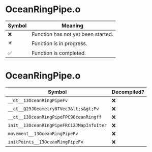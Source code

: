 # OceanRingPipe.o
| Symbol | Meaning 
| ------------- | ------------- 
| :x: | Function has not yet been started. 
| :eight_pointed_black_star: | Function is in progress. 
| :white_check_mark: | Function is completed. 


# OceanRingPipe.o
| Symbol | Decompiled? |
| ------------- | ------------- |
| `__dt__13OceanRingPipeFv` | :x: |
| `__ct__Q29JGeometry8TVec3&lt;s&gt;Fv` | :x: |
| `__ct__13OceanRingPipeFPC9OceanRingff` | :x: |
| `init__13OceanRingPipeFRC12JMapInfoIter` | :x: |
| `movement__13OceanRingPipeFv` | :x: |
| `initPoints__13OceanRingPipeFv` | :x: |
